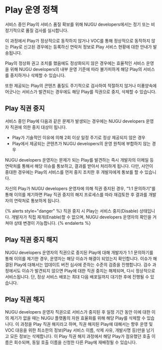 # Play 운영 정책

서비스 중인 Play의 서비스 품질 확보를 위해 NUGU developers에서는 정기 또는 비정기적으로 품질 검사를 실시합니다.

이 과정에서 Play가 정상적으로 동작하지 않거나 VOC를 통해 정상적으로 동작하지 않는 Play로 신고된 경우에는 등록하신 연락처 정보로 Play 서비스 현황에 대한 안내가 발송됩니다.

Play의 정상화 권고 조치를 했음에도 정상화되지 않은 경우에는 효율적인 서비스 운영을 위해 NUGU developers의 내부 운영 기준에 따라 불가피하게 해당 Play의 서비스를 중지하거나 삭제할 수 있습니다.

또한 제공되는 Play의 콘텐츠 품질도 주기적으로 검사하여 적절하지 않거나 미풍양속에 어긋나는 서비스가 발견되는 경우에도 해당 Play를 직권으로 중지, 삭제할 수 있습니다.

## Play 직권 중지 <a id="play-suspension"></a>

서비스 중인 Play에 다음과 같은 문제가 발생되는 경우에는 NUGU developers 운영자 직권에 의한 중지 대상이 됩니다.

* Play가 기술적인 이유에 의해 2회 이상 일정 주기로 정상 제공되지 않은 경우
* Play에서 제공되는 콘텐츠가 NUGU developers의 운영 원칙에 부합하지 않는 경우

NUGU developers 운영자는 문제가 되는 Play를 발견하는 즉시 개발자의 이메일 등 연락처를 통해서 해당 이슈를 통보하고, 결과를 받아서 처리하게 됩니다. 다만, 사안이 중대한 경우에는 Play의 서비스를 먼저 중지 조치한 후 개발자에게 통보를 할 수 있습니다.

자신의 Play가 NUGU developers 운영자에 의해 직권 중지된 경우, “1:1 문의하기”를 통해 이의를 제기하면 Play 직권 중지의 해지 프로세스를 따라 재검토한 후 결과를 개발자의 연락처로 통보하게 됩니다.

{% alerts style="danger" %}
직권 중지 시 Play는 서비스 중지\(Disable\) 상태입니다. 개발자가 직접 재개\(Enable\)할 수 없으며, NUGU developers 운영자의 확인을 거쳐야 상태 변경이 가능합니다.
{% endalerts %}

## Play 직권 중지 해지 <a id="appealplay-suspension"></a>

NUGU developers 운영자의 직권으로 중지된 Play에 대해 개발자가 1:1 문의하기를 통해 이의를 제기한 경우, 운영자는 해당 이슈가 해결이 되었는지 확인합니다. 이슈가 해결된 Play에 대해서는 업데이트 버전 심사에 준하는 수준의 검증을 진행합니다. 검수 과정에서도 이슈가 발견되지 않으면 Play에 대한 직권 중지는 해제되며, 다시 정상적으로 서비스됩니다. 단, 정상 서비스 배포는 최대 다음 배포일까지 대기한 후에 진행될 수 있습니다.

## Play 직권 해지 <a id="play-cancellation"></a>

NUGU developers 운영자 직권으로 서비스가 중지된 후 일정 기간 동안 이에 대한 이의 제기가 없을 때는 NUGU 플랫폼의 자원 효율화를 위해 해당 Play를 삭제할 수 있습니다. 이 과정을 Play 직권 해지라고 하며, 직권 해지된 Play에 대해서는 향후 운영 및 VOC 대응을 위한 최소한의 정보\(Play 서비스 이름, 삭제 사유, 개발사명 등\)만을 남기고 모든 정보는 삭제합니다. 이 Play 직권 해지 과정에서 해당 Play가 점유했던 호출 이름은 회수되며, 동일 호출 이름을 신청한 다른 Play에 재배정될 수 있습니다.

